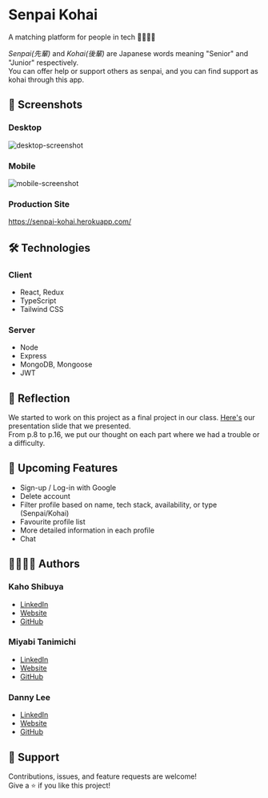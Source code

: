 # Senpai Kohai

A matching platform for people in tech 👨‍💻👩‍💻

_Senpai(先輩)_ and _Kohai(後輩)_ are Japanese words meaning "Senior" and "Junior" respectively.
<br/>You can offer help or support others as senpai, and you can find support as kohai through this app.

## 📸 Screenshots

### Desktop
![desktop-screenshot](https://user-images.githubusercontent.com/69213541/147374615-30f8936c-f391-4066-be23-a1a58d1311df.png)

### Mobile
![mobile-screenshot](https://user-images.githubusercontent.com/51708229/147373476-b492ad5f-d7ca-4ce0-a0a6-97ff348707cb.png)


### Production Site

https://senpai-kohai.herokuapp.com/

## 🛠️ Technologies
### Client
- React, Redux
- TypeScript
- Tailwind CSS

### Server
- Node
- Express
- MongoDB, Mongoose
- JWT

## 💭 Reflection
We started to work on this project as a final project in our class. [Here's](https://docs.google.com/presentation/d/1sQpHVkzzKqwMWjjxnwtkX88Q30q1Pi7qBa618cbUdXE/edit?usp=sharing) our presentation slide that we presented.
<br/>From p.8 to p.16, we put our thought on each part where we had a trouble or a difficulty.


## 🚧 Upcoming Features
- Sign-up / Log-in with Google
- Delete account
- Filter profile based on name, tech stack, availability, or type (Senpai/Kohai)
- Favourite profile list
- More detailed information in each profile
- Chat


## 👨‍💻👩‍💻 Authors
### Kaho Shibuya
- [LinkedIn](https://www.linkedin.com/in/kaho-shibuya/)
- [Website](https://kahoshibuya.dev/)
- [GitHub](https://github.com/shiv-chan)

### Miyabi Tanimichi
- [LinkedIn](https://www.linkedin.com/in/miyabi-tanimichi-71001a203/)
- [Website](https://miyabitanimichi.com)
- [GitHub](https://github.com/miyabitanimchi)

### Danny Lee
- [LinkedIn]()
- [Website]()
- [GitHub](https://github.com/Dannyboy222)

## 🤝 Support

Contributions, issues, and feature requests are welcome!
<br/>Give a ⭐️ if you like this project!
